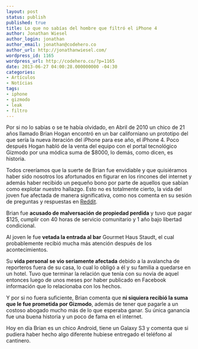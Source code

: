```yaml
---
layout: post
status: publish
published: true
title: Lo que no sabías del hombre que filtró el iPhone 4
author: Jonathan Wiesel
author_login: jonathan
author_email: jonathan@codehero.co
author_url: http://jonathanwiesel.com/
wordpress_id: 1165
wordpress_url: http://codehero.co/?p=1165
date: 2013-06-27 04:00:28.000000000 -04:30
categories:
- Artículos
- Notícias
tags:
- iphone
- gizmodo
- leak
- filtro
---
```

<p>Por si no lo sabías o se te había olvidado, en Abril de 2010 un chico de 21 años llamado Brian Hogan encontró en un bar californiano un prototipo del que sería la nueva iteración del iPhone para ese año, el iPhone 4. Poco después Hogan habló de la venta del equipo con el portal tecnológico Gizmodo por una módica suma de $8000, lo demás, como dicen, es historia.</p>

<p>Todos creeríamos que la suerte de Brian fue envidiable y que quisiéramos haber sido nosotros los afortunados en figurar en los rincones del internet y además haber recibido un pequeño bono por parte de aquellos que sabían como explotar nuestro hallazgo. Esto no es totalmente cierto, la vida del joven fue afectada de manera significativa, como nos comenta en su sesión de preguntas y respuestas en <a href="http://www.reddit.com/r/IAmA/comments/1h2m81/i_leaked_the_iphone_4_ama">Reddit</a>.</p>

<p>Brian fue <strong>acusado de malversación de propiedad perdida</strong> y tuvo que pagar $125, cumplir con 40 horas de servicio comunitario y 1 año bajo libertad condicional.</p>

<p>Al joven le fue <strong>vetada la entrada al bar</strong> Gourmet Haus Staudt, el cual probablemente recibió mucha más atención después de los acontecimientos.</p>

<p>Su <strong>vida personal se vio seriamente afectada</strong> debido a la avalancha de reporteros fuera de su casa, lo cual lo obligó a él y su familia a quedarse en un hotel. Tuvo que terminar la relación que tenía con su novia de aquel entonces luego de unos meses por haber publicado en Facebook información que lo relacionaba con los hechos.</p>

<p>Y por si no fuera suficiente, Brian comenta que <strong>ni siquiera recibió la suma que le fue prometida por Gizmodo</strong>, además de tener que pagarle a un costoso abogado mucho más de lo que esperaba ganar. Su única ganancia fue una buena historia y un poco de fama en el internet.</p>

<p>Hoy en día Brian es un chico Android, tiene un Galaxy S3 y comenta que si pudiera haber hecho algo diferente hubiese entregado el teléfono al cantinero.</p>
